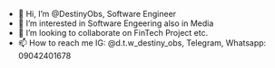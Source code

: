 - 👋 Hi, I’m @DestinyObs, Software Engineer
- 👀 I’m interested in Software Engeering also in Media 
- 💞️ I’m looking to collaborate on FinTech Project etc. 
- 📫 How to reach me IG: @d.t.w_destiny_obs, Telegram, Whatsapp: 09042401678

<!---
DestinyObs/DestinyObs is a ✨ special ✨ repository because its `README.md` (this file) appears on your GitHub profile.
You can click the Preview link to take a look at your changes.
--->
